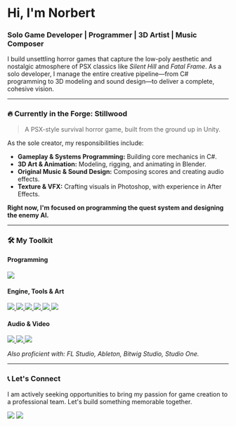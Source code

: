 # Hi, I'm Norbert

### Solo Game Developer | Programmer | 3D Artist | Music Composer

I build unsettling horror games that capture the low-poly aesthetic and nostalgic atmosphere of PSX classics like *Silent Hill* and *Fatal Frame*. As a solo developer, I manage the entire creative pipeline—from C# programming to 3D modeling and sound design—to deliver a complete, cohesive vision.

---

### 🔥 Currently in the Forge: Stillwood

> A PSX-style survival horror game, built from the ground up in Unity.

<a href="https://github.com/norbertnoir/Stillwood">
</a>

As the sole creator, my responsibilities include:
*   **Gameplay & Systems Programming:** Building core mechanics in C#.
*   **3D Art & Animation:** Modeling, rigging, and animating in Blender.
*   **Original Music & Sound Design:** Composing scores and creating audio effects.
*   **Texture & VFX:** Crafting visuals in Photoshop, with experience in After Effects.

**Right now, I'm focused on programming the quest system and designing the enemy AI.**

---
### 🛠️ My Toolkit

#### Programming
<p>
  <a href="https://skillicons.dev"><img src="https://skillicons.dev/icons?i=cs,cpp" /></a>
</p>

#### Engine, Tools & Art
<p>
  <a href="https://skillicons.dev">
    <img src="https://skillicons.dev/icons?i=unity" />
    <img src="https://skillicons.dev/icons?i=git" />
    <img src="https://skillicons.dev/icons?i=blender" />
    <img src="https://skillicons.dev/icons?i=photoshop" />
    <img src="https://skillicons.dev/icons?i=substancepainter" />
    <img src="https://skillicons.dev/icons?i=zbrush" />
  </a>
</p>

#### Audio & Video
<p>
  <a href="https://skillicons.dev">
    <img src="https://skillicons.dev/icons?i=cubase" />
    <img src="https://skillicons.dev/icons?i=davinciresolve" />
    <img src="https://skillicons.dev/icons?i=ae" />
  </a>
</p>

*Also proficient with: FL Studio, Ableton, Bitwig Studio, Studio One.*

---

### 📞 Let's Connect

I am actively seeking opportunities to bring my passion for game creation to a professional team. Let's build something memorable together.

[<img src="https://skillicons.dev/icons?i=gmail" />](mailto:[norbertwyzykowskii@gmail.com])
[<img src="https://skillicons.dev/icons?i=linkedin" />](https://www.linkedin.com/in/norbert-wyzykowski)
